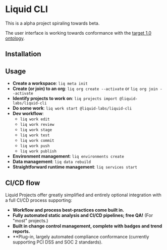 # Liquid CLI

This is a alpha project spiraling towards beta.

The user interface is working towards conformance with the [target 1.0 ontology](./docs/ontology.md).

## Installation

## Usage

* **Create a workspace**: `liq meta init`
* **Create (or join) to an org**: `liq org create --activate` or `liq org join --activate`
* **Identify projects to work on**: `liq projects import @liquid-labs/liquid-cli`
* **Do some work**: `liq work start @liquid-labs/liquid-cli`
* **Dev workflow**:
  * `liq work edit`
  * `liq work review`
  * `liq work stage`
  * `liq work test`
  * `liq work commit`
  * `liq work push`
  * `liq work publish`
* **Environment management**: `liq environments create`
* **Data management**: `liq data rebuild`
* **Straightforward runtime management**: `liq services start`

## CI/CD flow

Liquid Projects offer greatly simplified and entirely optional integration with a full CI/CD process supporting:

* **Workflow and process best-practices come built in.**
* **Fully automated static analysis and CI/CD pipelines; free QA!** (For "most" projects.)
* **Built in change control management, complete with badges and trend reports.**
* **Plug-in, largely automated compliance conformance (currently supporting PCI DSS and SOC 2 standards).

